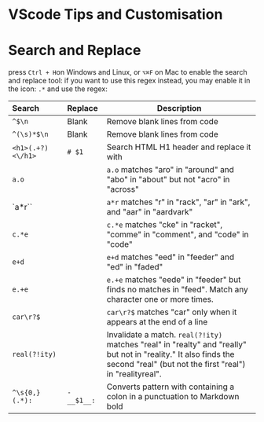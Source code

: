 # VScode Tips and Customisation

# Search and Replace

press `Ctrl + H`on Windows and Linux, or `⌥⌘F` on Mac to enable the search and replace tool:
if you want to use this regex instead, you may enable it in the icon: `.*` and use the regex:

| Search            | Replace | Description                                                                                              |
| :---------------- | :------ | -------------------------------------------------------------------------------------------------------- |
| `^$\n`            | Blank   | Remove blank lines from code                                                                             |
| `^(\s)*$\n`       | Blank   | Remove blank lines from code                                                                             |
| `<h1>(.+?)<\/h1>` | `# $1`  | Search HTML H1 header and replace it with                                                                |
| `a.o`             |         | `a.o` matches "aro" in "around" and "abo" in "about" but not "acro" in "across"                          |
| `a*r``            |         | `a*r` matches "r" in "rack", "ar" in "ark", and "aar" in "aardvark"                                      |
| ` c.*e `          |         | `c.*e` matches "cke" in "racket", "comme" in "comment", and "code" in "code"                             |
| `e+d`             |         | `e+d` matches "eed" in "feeder" and "ed" in "faded"                                                      |
| `e.+e`            |         | `e.+e` matches "eede" in "feeder" but finds no matches in "feed". Match any character one or more times. |
| `car\r?$`         |         | `car\r?$` matches "car" only when it appears at the end of a line                                        |
| `real(?!ity)`     |         | Invalidate a match. `real(?!ity)` matches "real" in "realty" and "really" but not in "reality." It also finds the second "real" (but not the first "real") in "realityreal".
|`^\s{0,}(.*):`       | `- __$1__:` | Converts pattern with containing a colon in a punctuation to Markdown bold
